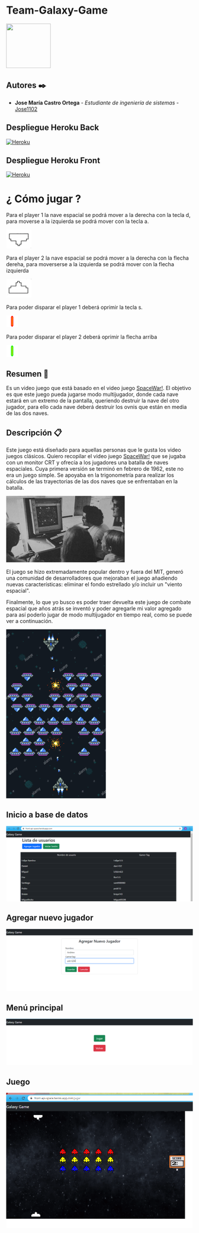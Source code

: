 # Team-Galaxy-Game  

<img src="https://media.giphy.com/media/xT4ApnyPkEjNb5QLWE/giphy.gif" width="120" height="120" />

## Autores ✒️

* **Jose María Castro Ortega** - *Estudiante de ingeniería de sistemas* - [Jose1102](https://github.com/Jose1102)

## Despliegue Heroku Back


[![Heroku](https://www.herokucdn.com/deploy/button.png)](https://back-proyecto.herokuapp.com/)

## Despliegue Heroku Front


[![Heroku](https://www.herokucdn.com/deploy/button.png)](https://front-api-space.herokuapp.com/)

# ¿ Cómo jugar ?

Para el player 1 la nave espacial se podrá mover a la derecha con la tecla d, para moverse a la izquierda se podrá mover con la tecla a.

![asda](https://github.com/Jose1102/Galaxy/blob/master/src/assets/images/nave2.png)

Para el player 2 la nave espacial se podrá mover a la derecha con la flecha dereha, para moverserse a la izquierda se podrá mover con la flecha izquierda

![adsa](https://github.com/Jose1102/Galaxy/blob/master/src/assets/images/nave.png)

Para poder disparar el player 1 deberá oprimir la tecla s.

<img height="32px" src="https://github.com/Jose1102/Galaxy/blob/master/src/assets/images/shooRed.png">

Para poder disparar el player 2 deberá oprimir la flecha arriba

<img height="32px" src="https://github.com/Jose1102/Galaxy/blob/master/src/assets/images/shootGreen.png">


## Resumen 📖

Es un video juego que está basado en el video juego [SpaceWar!](https://es.wikipedia.org/wiki/Spacewar!). El objetivo es que este juego pueda jugarse modo multijugador, donde cada nave estará en un extremo de la pantalla, queriendo destruir la nave del otro jugador, para ello cada nave deberá destruir los ovnis que están en media de las dos naves. 

## Descripción 📋

Este juego está diseñado para aquellas personas que le gusta los video juegos clásicos. Quiero recopilar el video juego [SpaceWar!](https://es.wikipedia.org/wiki/Spacewar!) que se jugaba con un monitor CRT y ofrecía a los jugadores una batalla de naves espaciales. Cuya primera versión se terminó en febrero de 1962, este no era un juego simple. Se apoyaba en la trigonometría para realizar los cálculos de las trayectorias de las dos naves que se enfrentaban en la batalla.


![Team](https://github.com/Jose1102/Classic-Galaxy-Game-/blob/main/images/teamGalaxy.png)


El juego se hizo extremadamente popular dentro y fuera del MIT, generó una comunidad de desarrolladores que mejoraban el juego añadiendo nuevas características: eliminar el fondo estrellado y/o incluir un "viento espacial".

Finalmente, lo que yo busco es poder traer devuelta este juego de combate espacial que años atrás se inventó y poder agregarle mi valor agregado para así poderlo jugar de modo multijugador en tiempo real, como se puede ver a continuación.


![Galaxy](https://github.com/Jose1102/Classic-Galaxy-Game-/blob/main/images/Galaxy.PNG)


## Inicio a base de datos


![Team](https://github.com/Jose1102/Galaxy/blob/master/src/assets/images/Captura1.PNG)


## Agregar nuevo jugador

![agregar](https://github.com/Jose1102/Galaxy/blob/master/src/assets/images/Captura3.PNG)

## Menú principal

![jugar](https://github.com/Jose1102/Galaxy/blob/master/src/assets/images/Captura4.PNG)

## Juego

![juego](https://github.com/Jose1102/Galaxy/blob/master/src/assets/images/Captura5.PNG)








